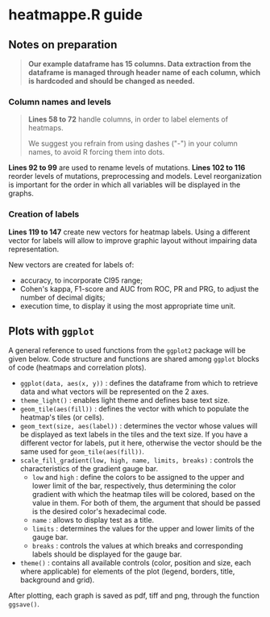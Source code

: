 #  heatmappe.R guide

## Notes on preparation

> **Our example dataframe has 15 columns. Data extraction from the dataframe is managed through header name of each column, which is hardcoded and should be changed as needed.**

### Column names and levels

> **Lines 58 to 72** handle columns, in order to label elements of heatmaps.
>
> We suggest you refrain from using dashes ("-") in your column names, to avoid R forcing them into dots.

**Lines 92 to 99** are used to rename levels of mutations.
**Lines 102 to 116** reorder levels of mutations, preprocessing and models. Level reorganization is important for the order in which all variables will be displayed in the graphs.

### Creation of labels

**Lines 119 to 147** create new vectors for heatmap labels. Using a different vector for labels will allow to improve graphic layout without impairing data representation.

New vectors are created for labels of:
- accuracy, to incorporate CI95 range;
- Cohen's kappa, F1-score and AUC from ROC, PR and PRG, to adjust the number of decimal digits;
- execution time, to display it using the most appropriate time unit.

## Plots with `ggplot`

A general reference to used functions from the `ggplot2` package will be given below. Code structure and functions are shared among `ggplot` blocks of code (heatmaps and correlation plots).

* `ggplot(data, aes(x, y))` : defines the dataframe from which to retrieve data and what vectors will be represented on the 2 axes.
* `theme_light()` : enables light theme and defines base text size.
* `geom_tile(aes(fill))` : defines the vector with which to populate the heatmap's tiles (or cells).
* `geom_text(size, aes(label))` : determines the vector whose values will be displayed as text labels in the tiles and the text size. If you have a different vector for labels, put it here, otherwise  the vector should be the same used for `geom_tile(aes(fill))`.
* `scale_fill_gradient(low, high, name, limits, breaks)` : controls the characteristics of the gradient gauge bar. 
    * `low` and `high` : define the colors to be assigned to the upper and lower limit of the bar, respectively, thus determining the color gradient with which the heatmap tiles will be colored, based on the value in them. For both of them, the argument that should be passed is the desired color's hexadecimal code. 
    * `name` : allows to display test as a title.
    * `limits` : determines the values for the upper and lower limits of the gauge bar.
    * `breaks` : controls the values at which breaks and corresponding labels should be displayed for the gauge bar.
* `theme()` : contains all available controls (color, position and size, each where applicable) for elements of the plot (legend, borders, title, background and grid).

After plotting, each graph is saved as pdf, tiff and png, through the function `ggsave()`.